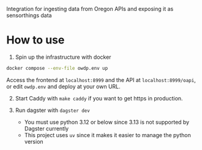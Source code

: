 Integration for ingesting data from Oregon APIs and exposing it as sensorthings data

# How to use

1. Spin up the infrastructure with docker

```sh
docker compose --env-file owdp.env up
```

Access the frontend at `localhost:8999` and the API at `localhost:8999/oapi`,
or edit ``owdp.env`` and deploy at your own URL.

2. Start Caddy with `make caddy` if you want to get https in production.

3. Run dagster with `dagster dev`
   - You must use python 3.12 or below since 3.13 is not supported by Dagster currently
   - This project uses `uv` since it makes it easier to manage the python version
